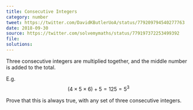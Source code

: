 ```yaml
---
title: Consecutive Integers
category: number
tweet: https://twitter.com/DavidKButlerUoA/status/779209794540277763
date: 2018-09-30
source: https://twitter.com/solvemymaths/status/779197372253499392
file: 
solutions: 
---
```

Three consecutive integers are multiplied together, and the middle number is added to the total.

E.g. $$(4 \times 5 \times 6)+5=125=5^3$$

Prove that this is always true, with any set of three consecutive integers.